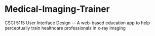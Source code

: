 # Medical-Imaging-Trainer
CSCI 5115 User Interface Design -- A web-based education app to help perceptually train healthcare professionals in x-ray imaging

